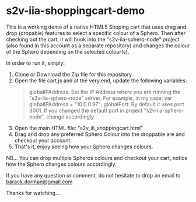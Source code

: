 # s2v-iia-shoppingcart-demo

This is a working demo of a native HTML5 Shoping cart that uses drag and drop (dropable) features to select a specific colour of a Sphero. Then after checking out the cart, it will hook into the "s2v-iia-sphero-node"  project (also found in this account as a separate repository) and changes the colour of the Sphero depending on the selected colour(s).

In order to run it, simply:

1. Clone or Download the Zip file for this repository
2. Open the file cart.js and at the very end, update the following variables:
      > globalIPAddress: Set the IP Address where you are running the "s2v-iia-sphero-node" server. For example, in my case:
            var globalIPAddress = "10.0.0.97";
      > globalPort: By default it uses port 3001. If you changed the default port in project "s2v-iia-sphero-node", change accordingly
3. Open the main HTML file: "s2v_iii_shoppingcart.html"
4. Drag and drop any preferred Sphero Colour into the droppable are and checkout your account.
5. That's it, enjoy seeing how your Sphero changes colours.


NB... You can drop multiple Spheros colours and checkout your cart, notice how the Sphero changes colours accordingly.

If you have any question or comment, do not hesitate to drop an email to barack.dorman@gmail.com

Thanks for watching...


